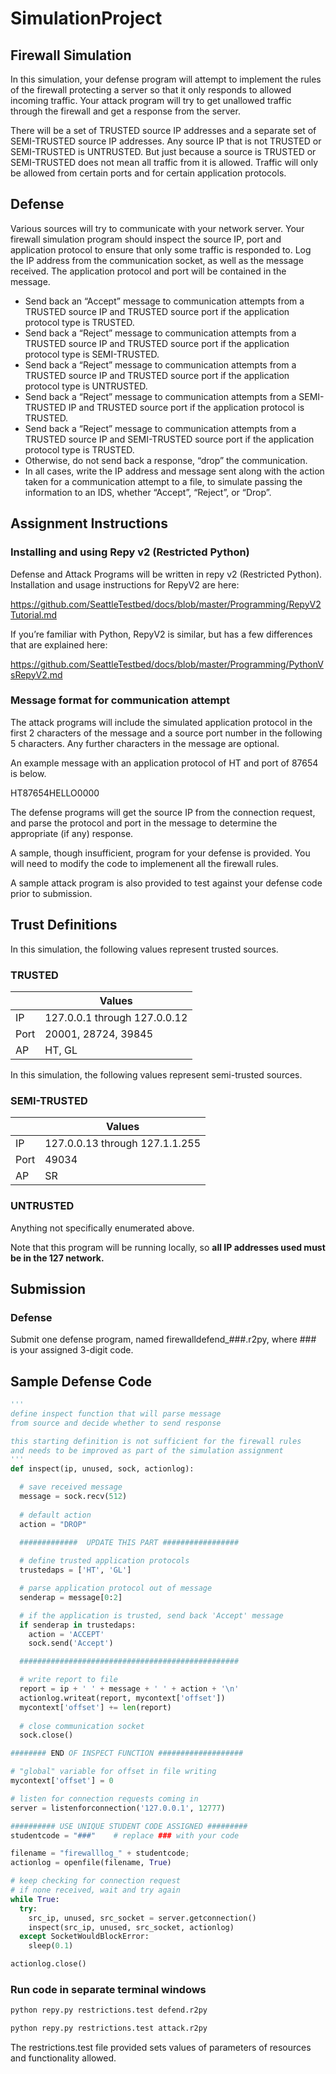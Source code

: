 # SimulationProject

## Firewall Simulation
In this simulation, your defense program will attempt to implement the rules of the firewall protecting a server so that it only responds to allowed incoming traffic. Your attack program will try to get unallowed traffic through the firewall and get a response from the server.  

There will be a set of TRUSTED source IP addresses and a separate set of SEMI-TRUSTED source IP addresses. Any source IP that is not TRUSTED or SEMI-TRUSTED is UNTRUSTED.  But just because a source is TRUSTED or SEMI-TRUSTED does not mean all traffic from it is allowed. Traffic will only be allowed from certain ports and for certain application protocols. 

## Defense
Various sources will try to communicate with your network server. Your firewall simulation program should inspect the source IP, port and application protocol to ensure that only some traffic is responded to. Log the IP address from the communication socket, as well as the message received. The application protocol and port will be contained in the message.  
* Send back an “Accept” message to communication attempts from a TRUSTED source IP and TRUSTED source port if the application protocol type is TRUSTED.  
* Send back a “Reject” message to communication attempts from a TRUSTED source IP and TRUSTED source port if the application protocol type is SEMI-TRUSTED.
* Send back a “Reject” message to communication attempts from a TRUSTED source IP and TRUSTED source port if the application protocol type is UNTRUSTED.
* Send back a “Reject” message to communication attempts from a SEMI-TRUSTED IP and TRUSTED source port if the application protocol is TRUSTED.
* Send back a “Reject” message to communication attempts from a TRUSTED source IP and SEMI-TRUSTED source port if the application protocol type is TRUSTED.
* Otherwise, do not send back a response, “drop” the communication.
* In all cases, write the IP address and message sent along with the action taken for a communication attempt to a file, to simulate passing the information to an IDS, whether “Accept”, “Reject”, or “Drop”.


## Assignment Instructions

### Installing and using Repy v2 (Restricted Python)
Defense and Attack Programs will be written in repy v2 (Restricted Python). Installation and usage instructions for RepyV2 are here:  

https://github.com/SeattleTestbed/docs/blob/master/Programming/RepyV2Tutorial.md

If you’re familiar with Python, RepyV2 is similar, but has a few differences that are explained here:

https://github.com/SeattleTestbed/docs/blob/master/Programming/PythonVsRepyV2.md

### Message format for communication attempt
The attack programs will include the simulated application protocol in the first 2 characters of the message and a source port number in the following 5 characters. Any further characters in the message are optional. 

An example message with an application protocol of HT and port of 87654 is below. 

HT87654HELLO0000

The defense programs will get the source IP from the connection request, and parse the protocol and port in the message to determine the appropriate (if any) response.

A sample, though insufficient, program for your defense is provided. You will need to modify the code to implemenent all the firewall rules.

A sample attack program is also provided to test against your defense code prior to submission.

## Trust Definitions
In this simulation, the following values represent trusted sources.

### TRUSTED

|     | Values |  
| --- | --- |  
| IP	|  127.0.0.1 through 127.0.0.12  |  
| Port |	20001, 28724, 39845  |  
| AP	|  HT, GL  |  

In this simulation, the following values represent semi-trusted sources.

### SEMI-TRUSTED

|    | Values |  
| --- | --- | 
| IP | 127.0.0.13 through 127.1.1.255 |
| Port | 49034 |
| AP | SR |

### UNTRUSTED
Anything not specifically enumerated above.  

Note that this program will be running locally, so **all IP addresses used must be in the 127 network.**

## Submission
### Defense 

Submit one defense program, named firewalldefend_###.r2py, where ### is your assigned 3-digit code.

## Sample Defense Code

``` python
'''
define inspect function that will parse message
from source and decide whether to send response

this starting definition is not sufficient for the firewall rules
and needs to be improved as part of the simulation assignment
'''
def inspect(ip, unused, sock, actionlog):

  # save received message
  message = sock.recv(512)
  
  # default action
  action = "DROP"

  #############  UPDATE THIS PART #################
  
  # define trusted application protocols
  trustedaps = ['HT', 'GL']

  # parse application protocol out of message  
  senderap = message[0:2]

  # if the application is trusted, send back 'Accept' message
  if senderap in trustedaps:
    action = 'ACCEPT'
    sock.send('Accept')

  #################################################

  # write report to file
  report = ip + ' ' + message + ' ' + action + '\n'
  actionlog.writeat(report, mycontext['offset'])
  mycontext['offset'] += len(report)
  
  # close communication socket
  sock.close()

######## END OF INSPECT FUNCTION ###################

# "global" variable for offset in file writing
mycontext['offset'] = 0

# listen for connection requests coming in
server = listenforconnection('127.0.0.1', 12777)

########## USE UNIQUE STUDENT CODE ASSIGNED #########
studentcode = "###"    # replace ### with your code

filename = "firewalllog_" + studentcode;
actionlog = openfile(filename, True)

# keep checking for connection request
# if none received, wait and try again
while True:
  try:
    src_ip, unused, src_socket = server.getconnection()
    inspect(src_ip, unused, src_socket, actionlog)
  except SocketWouldBlockError:
    sleep(0.1)

actionlog.close()
```


### Run code in separate terminal windows

``` python
python repy.py restrictions.test defend.r2py

python repy.py restrictions.test attack.r2py
```
The restrictions.test file provided sets values of parameters of resources and functionality allowed. 
